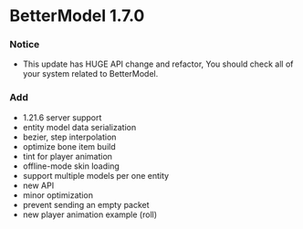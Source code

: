 # BetterModel 1.7.0

### Notice
- This update has HUGE API change and refactor, You should check all of your system related to BetterModel.

### Add
- 1.21.6 server support
- entity model data serialization
- bezier, step interpolation
- optimize bone item build
- tint for player animation
- offline-mode skin loading
- support multiple models per one entity
- new API
- minor optimization
- prevent sending an empty packet
- new player animation example (roll)